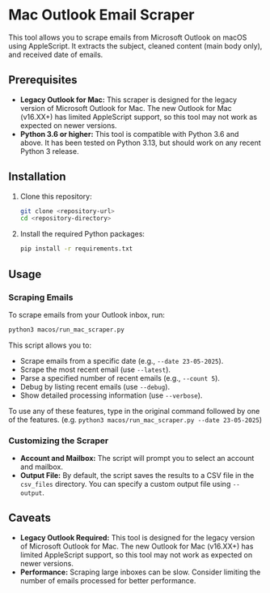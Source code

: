 # Mac Outlook Email Scraper

This tool allows you to scrape emails from Microsoft Outlook on macOS using AppleScript. It extracts the subject, cleaned content (main body only), and received date of emails.

## Prerequisites

- **Legacy Outlook for Mac:** This scraper is designed for the legacy version of Microsoft Outlook for Mac. The new Outlook for Mac (v16.XX+) has limited AppleScript support, so this tool may not work as expected on newer versions.
- **Python 3.6 or higher:** This tool is compatible with Python 3.6 and above. It has been tested on Python 3.13, but should work on any recent Python 3 release.

## Installation

1. Clone this repository:
   ```bash
   git clone <repository-url>
   cd <repository-directory>
   ```

2. Install the required Python packages:
   ```bash
   pip install -r requirements.txt
   ```

## Usage

### Scraping Emails

To scrape emails from your Outlook inbox, run:

```bash
python3 macos/run_mac_scraper.py
```

This script allows you to:
- Scrape emails from a specific date (e.g., `--date 23-05-2025`).
- Scrape the most recent email (use `--latest`).
- Parse a specified number of recent emails (e.g., `--count 5`).
- Debug by listing recent emails (use `--debug`).
- Show detailed processing information (use `--verbose`).

To use any of these features, type in the original command followed by one of the features. (e.g. `python3 macos/run_mac_scraper.py --date 23-05-2025`)

### Customizing the Scraper

- **Account and Mailbox:** The script will prompt you to select an account and mailbox.
- **Output File:** By default, the script saves the results to a CSV file in the `csv_files` directory. You can specify a custom output file using `--output`.

## Caveats

- **Legacy Outlook Required:** This tool is designed for the legacy version of Microsoft Outlook for Mac. The new Outlook for Mac (v16.XX+) has limited AppleScript support, so this tool may not work as expected on newer versions.
- **Performance:** Scraping large inboxes can be slow. Consider limiting the number of emails processed for better performance.

